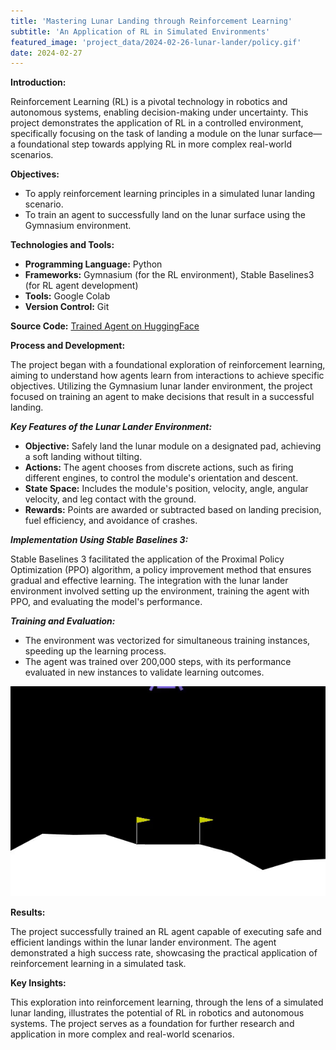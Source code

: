 ```yaml
---
title: 'Mastering Lunar Landing through Reinforcement Learning'
subtitle: 'An Application of RL in Simulated Environments'
featured_image: 'project_data/2024-02-26-lunar-lander/policy.gif'
date: 2024-02-27
---
```


**Introduction:**

Reinforcement Learning (RL) is a pivotal technology in robotics and autonomous systems, enabling decision-making under uncertainty. This project demonstrates the application of RL in a controlled environment, specifically focusing on the task of landing a module on the lunar surface—a foundational step towards applying RL in more complex real-world scenarios.

**Objectives:**

- To apply reinforcement learning principles in a simulated lunar landing scenario.
- To train an agent to successfully land on the lunar surface using the Gymnasium environment.

**Technologies and Tools:**

- **Programming Language:** Python
- **Frameworks:** Gymnasium (for the RL environment), Stable Baselines3 (for RL agent development)
- **Tools:** Google Colab
- **Version Control:** Git

**Source Code:** [Trained Agent on HuggingFace](https://huggingface.co/miguelsolis/ppo-LunarLander-v2)

**Process and Development:**

The project began with a foundational exploration of reinforcement learning, aiming to understand how agents learn from interactions to achieve specific objectives. Utilizing the Gymnasium lunar lander environment, the project focused on training an agent to make decisions that result in a successful landing.

***Key Features of the Lunar Lander Environment:***

- **Objective:** Safely land the lunar module on a designated pad, achieving a soft landing without tilting.
- **Actions:** The agent chooses from discrete actions, such as firing different engines, to control the module's orientation and descent.
- **State Space:** Includes the module's position, velocity, angle, angular velocity, and leg contact with the ground.
- **Rewards:** Points are awarded or subtracted based on landing precision, fuel efficiency, and avoidance of crashes.

***Implementation Using Stable Baselines 3:***

Stable Baselines 3 facilitated the application of the Proximal Policy Optimization (PPO) algorithm, a policy improvement method that ensures gradual and effective learning. The integration with the lunar lander environment involved setting up the environment, training the agent with PPO, and evaluating the model's performance.

***Training and Evaluation:***

- The environment was vectorized for simultaneous training instances, speeding up the learning process.
- The agent was trained over 200,000 steps, with its performance evaluated in new instances to validate learning outcomes.

![](/project_data/2024-02-26-lunar-lander/policy.gif)

**Results:**

The project successfully trained an RL agent capable of executing safe and efficient landings within the lunar lander environment. The agent demonstrated a high success rate, showcasing the practical application of reinforcement learning in a simulated task.

**Key Insights:**

This exploration into reinforcement learning, through the lens of a simulated lunar landing, illustrates the potential of RL in robotics and autonomous systems. The project serves as a foundation for further research and application in more complex and real-world scenarios.
